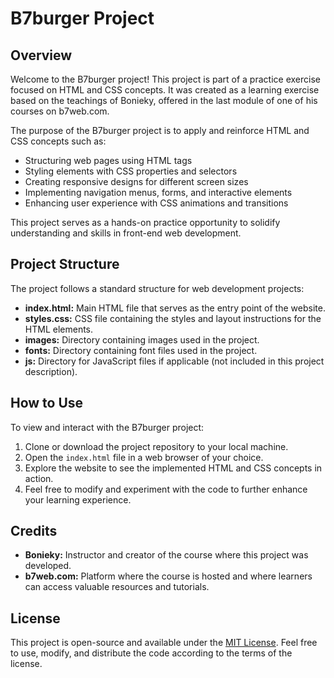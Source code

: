 # B7burger Project

## Overview

Welcome to the B7burger project! This project is part of a practice exercise focused on HTML and CSS concepts. It was created as a learning exercise based on the teachings of Bonieky, offered in the last module of one of his courses on b7web.com.

The purpose of the B7burger project is to apply and reinforce HTML and CSS concepts such as:

- Structuring web pages using HTML tags
- Styling elements with CSS properties and selectors
- Creating responsive designs for different screen sizes
- Implementing navigation menus, forms, and interactive elements
- Enhancing user experience with CSS animations and transitions

This project serves as a hands-on practice opportunity to solidify understanding and skills in front-end web development.

## Project Structure

The project follows a standard structure for web development projects:

- **index.html:** Main HTML file that serves as the entry point of the website.
- **styles.css:** CSS file containing the styles and layout instructions for the HTML elements.
- **images:** Directory containing images used in the project.
- **fonts:** Directory containing font files used in the project.
- **js:** Directory for JavaScript files if applicable (not included in this project description).

## How to Use

To view and interact with the B7burger project:

1. Clone or download the project repository to your local machine.
2. Open the `index.html` file in a web browser of your choice.
3. Explore the website to see the implemented HTML and CSS concepts in action.
4. Feel free to modify and experiment with the code to further enhance your learning experience.

## Credits

- **Bonieky:** Instructor and creator of the course where this project was developed.
- **b7web.com:** Platform where the course is hosted and where learners can access valuable resources and tutorials.

## License

This project is open-source and available under the [MIT License](https://opensource.org/licenses/MIT). Feel free to use, modify, and distribute the code according to the terms of the license.